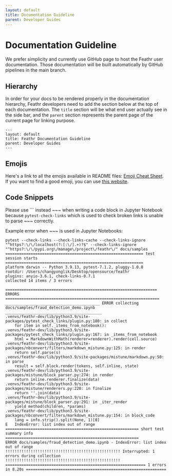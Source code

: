 ```yaml
---
layout: default
title: Documentation Guideline
parent: Developer Guides
---
```


# Documentation Guideline

We prefer simplicity and currently use GitHub page to host the Feathr user documentation. Those documentation will be built automatically by GitHub pipelines in the main branch.

## Hierarchy

In order for your docs to be rendered properly in the documentation hierarchy, Feathr developers need to add the section below at the top of each documentation. The `title` section will be what end user actually see in the side bar, and the `parent` section represents the parent page of the current page for linking purpose.

```
---
layout: default
title: Feathr Documentation Guideline
parent: Developer Guides
---
```

## Emojis

Here's a link to all the emojis available in README files: [Emoji Cheat Sheet](https://github.com/ikatyang/emoji-cheat-sheet/blob/master/README.md). If you want to find a good emoji, you can use [this website](https://emojicombos.com/).

## Code Snippets

Please use \`\`\` instead ~~~ when writing a code block in Jupyter Notebook because `pytest-check-links` which is used to check broken links is unable to parse ~~~ correctly.

Example error when ~~~ is used in Jupyter Notebooks:
```
pytest --check-links --check-links-cache --check-links-ignore "^https?:\/\/localhost(?:[:\/].+)?$" --check-links-ignore "^https?:\/\/pypi.org\/manage\/project\/feathr\/" docs/samples
============================================================ test session starts ============================================================
platform darwin -- Python 3.9.13, pytest-7.1.2, pluggy-1.0.0
rootdir: /Users/changyonglik/Desktop/opensource/feathr
plugins: anyio-3.6.1, check-links-0.7.1
collected 14 items / 3 errors

================================================================== ERRORS ===================================================================
_________________________________________ ERROR collecting docs/samples/fraud_detection_demo.ipynb __________________________________________
.venvs/feathr-dev/lib/python3.9/site-packages/pytest_check_links/plugin.py:180: in collect
    for item in self._items_from_notebook():
.venvs/feathr-dev/lib/python3.9/site-packages/pytest_check_links/plugin.py:167: in _items_from_notebook
    html = MarkdownWithMath(renderer=renderer).render(cell.source)
.venvs/feathr-dev/lib/python3.9/site-packages/nbconvert/filters/markdown_mistune.py:125: in render
    return self.parse(s)
.venvs/feathr-dev/lib/python3.9/site-packages/mistune/markdown.py:50: in parse
    result = self.block.render(tokens, self.inline, state)
.venvs/feathr-dev/lib/python3.9/site-packages/mistune/block_parser.py:274: in render
    return inline.renderer.finalize(data)
.venvs/feathr-dev/lib/python3.9/site-packages/mistune/renderers.py:220: in finalize
    return ''.join(data)
.venvs/feathr-dev/lib/python3.9/site-packages/mistune/block_parser.py:291: in _iter_render
    yield method(children, *params)
.venvs/feathr-dev/lib/python3.9/site-packages/nbconvert/filters/markdown_mistune.py:154: in block_code
    lang = info.strip().split(None, 1)[0]
E   IndexError: list index out of range
========================================================== short test summary info ==========================================================
ERROR docs/samples/fraud_detection_demo.ipynb - IndexError: list index out of range
!!!!!!!!!!!!!!!!!!!!!!!!!!!!!!!!!!!!!!!!!!!!!!!!!! Interrupted: 1 errors during collection !!!!!!!!!!!!!!!!!!!!!!!!!!!!!!!!!!!!!!!!!!!!!!!!!!
============================================================= 1 errors in 8.20s =============================================================
```
